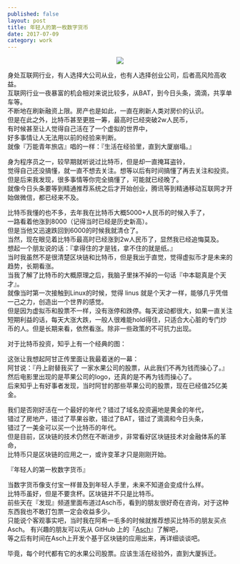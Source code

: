 ```yaml
---    
published: false
layout: post    
title: 年轻人的第一枚数字货币
date: 2017-07-09  
category: work    
---    
```

  
<center>  
<img src="http://7viirv.com1.z0.glb.clouddn.com/forestgump.jpeg" class="photo"></img>  
</center>  
  
身处互联网行业，有人选择大公司从业，也有人选择创业公司，后者高风险高收益。  
互联网行业一夜暴富的机会相对来说比较多，从BAT，到今日头条，滴滴，共享单车等。  
不断地在刷新融资上限。房产也是如此，一直在刷新人类对房价的认识。  
但是在此之外，比特币甚至更胜一筹，最高时已经突破2w人民币，  
有时候甚至让人觉得自己活在了一个虚拟的世界中，  
好多事情让人无法用以前的经验来判断。  
就像『万能青年旅店』唱的一样：『生活在经验里，直到大厦崩塌。』  
  
身为程序员之一，较早期就听说过比特币，但是却一直掩耳盗铃，  
觉得自己还没搞懂，就一直不想去关注。想等以后有时间搞懂了再去关注和投资。  
但是后来我发现，很多事情等你完全搞懂了，可能就已经晚了。  
就像今日头条要等到精通推荐系统之后才开始创业，腾讯等到精通移动互联网才开始做微信，都已经来不及。  
  
比特币我懂的也不多，去年我在比特币大概5000+人民币的时候入手了，  
一路看着他涨到8000（记得当时已经是历史新高）。  
但是当他又迅速跌回到6000的时候我就清仓了。  
当然，现在眼见着比特币最高时已经涨到2w人民币了，显然我已经追悔莫及。  
想起一个朋友说的话：『拿得住的才是钱，拿不住的就是纸。』  
当时我虽然不是很清楚区块链和比特币，但是我出于直觉，觉得虚拟币才是未来的趋势，长期看涨。  
当我了解了比特币的大概原理之后，我脑子里抹不掉的一句话『中本聪真是个天才』。  
就像当时第一次接触到Linux的时候，觉得 linus 就是个天才一样，能够几乎凭借一己之力，创造出一个世界的感觉。  
但是因为虚拟币和股票不一样，没有涨停和跌停。每天波动都很大，如果一直关注短期利益的话，每天大涨大跌，一般人很难能hold得住，只适合大心脏的专门炒币的人。但是长期来看，依然看涨。除非一些政策的不可抗力出现。  
  
对于比特币投资，知乎上有一个经典的图：  
  
这张让我想起阿甘正传里面让我最着迷的一幕：  
阿甘说：『丹上尉替我买了 一家水果公司的股票，从此我们不再为钱而操心了。』  
然后电影里出现的是苹果公司的logo，还真的是不再为钱而操心了。  
后来知乎上有好事者发现，当时阿甘的那些苹果公司的股票，现在已经值25亿美金。  
  
我们是否刚好活在一个最好的年代？错过了域名投资遍地是黄金的年代，  
错过了房地产，错过了苹果谷歌，错过了BAT，错过了滴滴和今日头条，  
错过了一美金可以买一个比特币的年代。  
但是目前，区块链的技术仍然在不断进步，非常看好区块链技术对金融体系的革命，  
比特币只是区块链的应用之一，或许变革才只是刚刚开始。  
  
『年轻人的第一枚数字货币』  
  
当数字货币像支付宝一样普及到年轻人手里，未来不知道会变成什么样。  
比特币虽好，但是不要贪杯。区块链并不只是比特币。  
前些天在『发现』频道里面布道过Asch币，看到的朋友很好奇在咨询，对于这种东西我也不敢打包票一定会收益多少。  
只能说个客观事实吧，当时我在阿希一毛多的时候就推荐想买比特币的朋友买点Asch。
有兴趣的朋友可以先从 GitHub 上的『[Asch](https://github.com/AschPlatform/asch)』了解吧，  
等之后有时间在Asch上开发个基于区块链的应用出来，再详细谈谈吧。  
  
毕竟，每个时代都有它的水果公司股票。应该生活在经验外，直到大厦拆迁。  
  
